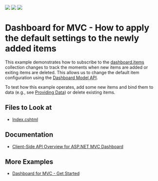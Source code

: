 <!-- default badges list -->
![](https://img.shields.io/endpoint?url=https://codecentral.devexpress.com/api/v1/VersionRange/575863040/22.1.6%2B)
[![](https://img.shields.io/badge/Open_in_DevExpress_Support_Center-FF7200?style=flat-square&logo=DevExpress&logoColor=white)](https://supportcenter.devexpress.com/ticket/details/T1132675)
[![](https://img.shields.io/badge/📖_How_to_use_DevExpress_Examples-e9f6fc?style=flat-square)](https://docs.devexpress.com/GeneralInformation/403183)
<!-- default badges end -->
# Dashboard for MVC - How to apply the default settings to the newly added items

This example demonstrates how to subscribe to the [dashboard.items](https://docs.devexpress.com/Dashboard/js-DevExpress.Dashboard.Model.Dashboard#js_devexpress_dashboard_model_dashboard_items) collection changes to track the moments when new items are added or exiting items are deleted. This allows us to change the default item configuration using the [Dashboard Model API](https://docs.devexpress.com/Dashboard/402482/web-dashboard/ui-elements-and-customization/dashboard-model).

To test how this example operates, add some new items and bind them to data (e.g., see [Providing Data](https://docs.devexpress.com/Dashboard/117297/web-dashboard/create-dashboards-on-the-web/dashboard-item-settings/grid/providing-data)) or delete existing items.

## Files to Look at

* [Index.cshtml](./CS/Views//Home/Index.cshtml)

## Documentation

- [Client-Side API Overview for ASP.NET MVC Dashboard](https://docs.devexpress.com/Dashboard/16796/web-dashboard/aspnet-mvc-dashboard-extension/client-side-api-overview)

## More Examples

- [Dashboard for MVC - Get Started](https://github.com/DevExpress-Examples/web-dashboard-asp-net-mvc-application)
